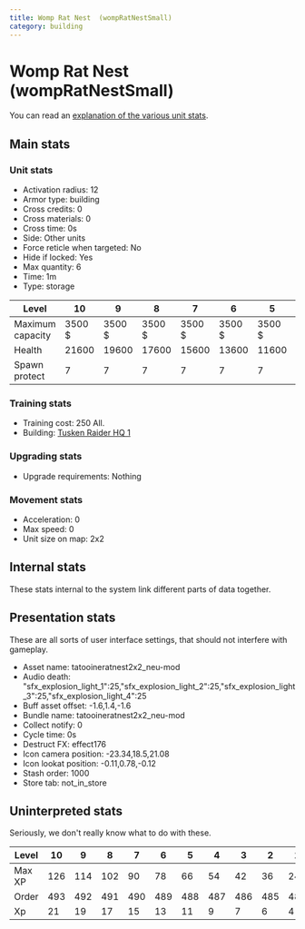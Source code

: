 ```yaml
---
title: Womp Rat Nest  (wompRatNestSmall)
category: building
---
```


# Womp Rat Nest  (wompRatNestSmall)

You can read an [explanation  of the various unit stats](unitexplained.md).

## Main stats

### Unit stats

  * Activation radius: 12
  * Armor type: building
  * Cross credits: 0
  * Cross materials: 0
  * Cross time: 0s
  * Side: Other units
  * Force reticle when targeted: No
  * Hide if locked: Yes
  * Max quantity: 6
  * Time: 1m
  * Type: storage

|Level           |10    |9     |8     |7     |6     |5     |4     |3     |2     |1          |
|----------------|------|------|------|------|------|------|------|------|------|-----------|
|Maximum capacity|3500 $|3500 $|3500 $|3500 $|3500 $|3500 $|3500 $|3500 $|3500 $|1200 $     |
|Health          |21600 |19600 |17600 |15600 |13600 |11600 |9600  |7200  |6000  |500        |
|Spawn protect   |7     |7     |7     |7     |7     |7     |7     |7     |7     |(not found)|


### Training stats

  * Training cost: 250 All.
  * Building: [Tusken Raider HQ 1](tuskenHQ.html)

### Upgrading stats

  * Upgrade requirements: Nothing

### Movement stats

  * Acceleration: 0
  * Max speed: 0
  * Unit size on map: 2x2

## Internal stats

These stats internal to the system link different parts of data together.


## Presentation stats

These are all sorts of user interface settings, that should not interfere with gameplay.

  * Asset name: tatooineratnest2x2_neu-mod
  * Audio death: "sfx_explosion_light_1":25,"sfx_explosion_light_2":25,"sfx_explosion_light_3":25,"sfx_explosion_light_4":25
  * Buff asset offset: -1.6,1.4,-1.6
  * Bundle name: tatooineratnest2x2_neu-mod
  * Collect notify: 0
  * Cycle time: 0s
  * Destruct FX: effect176
  * Icon camera position: -23.34,18.5,21.08
  * Icon lookat position: -0.11,0.78,-0.12
  * Stash order: 1000
  * Store tab: not_in_store

## Uninterpreted stats

Seriously, we don't really know what to do with these.

|Level |10 |9  |8  |7  |6  |5  |4  |3  |2  |1  |
|------|---|---|---|---|---|---|---|---|---|---|
|Max XP|126|114|102|90 |78 |66 |54 |42 |36 |24 |
|Order |493|492|491|490|489|488|487|486|485|484|
|Xp    |21 |19 |17 |15 |13 |11 |9  |7  |6  |4  |


